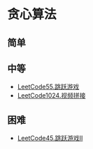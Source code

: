 # 贪心算法
## 简单
## 中等
- [LeetCode55.跳跃游戏](docs/LeetCode55.跳跃游戏.md)
- [LeetCode1024.视频拼接](docs/LeetCode1024.视频拼接.md)
## 困难
- [LeetCode45.跳跃游戏II](docs/LeetCode45.跳跃游戏II.md)